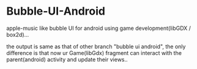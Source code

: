 # Bubble-UI-Android
apple-music like bubble UI for android using game development(libGDX / box2d)...

the output is same as that of other branch "bubble ui android", the only difference is that now ur Game(libGdx) fragment can interact with the parent(android) activity and update their views..
